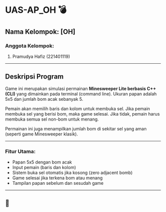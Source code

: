 #  UAS-AP_OH  💣

##  Nama Kelompok: [OH]

###  Anggota Kelompok:
1. Pramudya Hafiz (221401119)


---

##  Deskripsi Program

Game ini merupakan simulasi permainan **Minesweeper Lite berbasis C++ (CLI)** yang dimainkan pada terminal (command line). Ukuran papan adalah 5x5 dan jumlah bom acak sebanyak 5.

Pemain akan memilih baris dan kolom untuk membuka sel. Jika pemain membuka sel yang berisi bom, maka game selesai. Jika tidak, pemain harus membuka semua sel non-bom untuk menang.

Permainan ini juga menampilkan jumlah bom di sekitar sel yang aman (seperti game Minesweeper klasik).

---

###  Fitur Utama:

- Papan 5x5 dengan bom acak
- Input pemain (baris dan kolom)
- Sistem buka sel otomatis jika kosong (zero adjacent bomb)
- Game selesai jika terkena bom atau menang
- Tampilan papan sebelum dan sesudah game

---

## 🚀 

